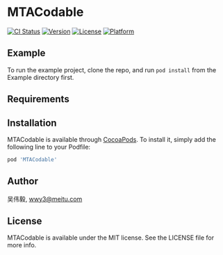 # MTACodable

[![CI Status](https://img.shields.io/travis/吴伟毅/MTACodable.svg?style=flat)](https://travis-ci.org/吴伟毅/MTACodable)
[![Version](https://img.shields.io/cocoapods/v/MTACodable.svg?style=flat)](https://cocoapods.org/pods/MTACodable)
[![License](https://img.shields.io/cocoapods/l/MTACodable.svg?style=flat)](https://cocoapods.org/pods/MTACodable)
[![Platform](https://img.shields.io/cocoapods/p/MTACodable.svg?style=flat)](https://cocoapods.org/pods/MTACodable)

## Example

To run the example project, clone the repo, and run `pod install` from the Example directory first.

## Requirements

## Installation

MTACodable is available through [CocoaPods](https://cocoapods.org). To install
it, simply add the following line to your Podfile:

```ruby
pod 'MTACodable'
```

## Author

吴伟毅, wwy3@meitu.com

## License

MTACodable is available under the MIT license. See the LICENSE file for more info.
